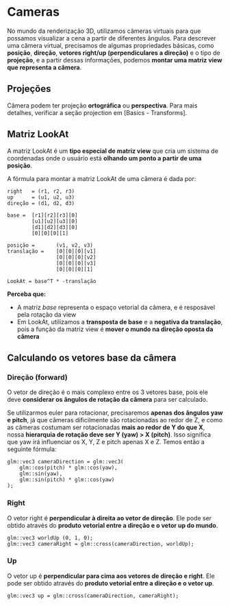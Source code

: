 # Cameras
No mundo da renderização 3D, utilizamos câmeras virtuais para que possamos visualizar a cena a partir de diferentes ângulos. Para descrever uma câmera virtual, precisamos de algumas propriedades básicas, como **posição**, **direção**, **vetores right/up (perpendiculares a direção)** e o tipo de **projeção**, e a partir dessas informações, podemos **montar uma matriz view que representa a câmera**.

## Projeções
Câmera podem ter projeção **ortográfica** ou **perspectiva**. Para mais detalhes, verificar a seção projection em [Basics - Transforms].

## Matriz LookAt
A matriz LookAt é um **tipo especial de matriz view** que cria um sistema de coordenadas onde o usuário está **olhando um ponto a partir de uma posição**.

A fórmula para montar a matriz LookAt de uma câmera é dada por:
```
right   = (r1, r2, r3)
up      = (u1, u2, u3)
direção = (d1, d2, d3)

base =  [r1][r2][r3][0]
        [u1][u2][u3][0]
        [d1][d2][d3][0]
        [0][0][0][1]

posição =       (v1, v2, v3)
translação =    [0][0][0][v1]
                [0][0][0][v2]
                [0][0][0][v3]
                [0][0][0][1]

LookAt = base^T * -translação
```

**Perceba que:**
- A matriz *base* representa o espaço vetorial da câmera, e é resposável pela rotação da view
- Em LookAt, utilizamos a **transposta de base** e a **negativa da translação**, pois a função da matriz view é **mover o mundo na direção oposta da câmera**  

## Calculando os vetores base da câmera

### Direção (forward)
O vetor de direção é o mais complexo entre os 3 vetores base, pois ele deve **considerar os ângulos de rotação da câmera** para ser calculado.

Se utilizarmos euler para rotacionar, precisaremos **apenas dos ângulos yaw e pitch**, já que câmeras dificilmente são rotacionadas ao redor de Z, e como as câmeras costumam ser rotacionadas **mais ao redor de Y do que X**, nossa **hierarquia de rotação deve ser Y (yaw) > X (pitch)**. Isso significa que yaw irá influenciar os X, Y, Z e pitch apenas X e Z. Temos então a seguinte fórmula:

```
glm::vec3 cameraDirection = glm::vec3(
    glm::cos(pitch) * glm::cos(yaw),
    glm::sin(yaw),
    glm::sin(pitch) * glm::cos(yaw)
);
```

### Right
O vetor right é **perpendicular à direita ao vetor de direção**. Ele pode ser obtido através do **produto vetorial entre a direção e o vetor up do mundo**.

```
glm::vec3 worldUp (0, 1, 0);
glm::vec3 cameraRight = glm::cross(cameraDirection, worldUp);
```

### Up
O vetor up é **perpendicular para cima aos vetores de direção e right**. Ele pode ser obtido através do **produto vetorial entre a direção e o vetor up**.

```
glm::vec3 up = glm::cross(cameraDirection, cameraRight);
```